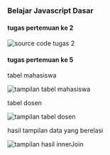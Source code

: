 ### Belajar Javascript Dasar


#### tugas pertemuan ke 2

![source code tugas 2](https://imgur.com/a/GZ5aneW)

#### tugas pertemuan ke 5

tabel mahasiswa

![tampilan tabel mahasiswa](https://i.imgur.com/cA1Lw6P.png)

tabel dosen

![tampilan tabel dosen](https://i.imgur.com/EaQGdiV.png)

hasil tampilan data yang berelasi

![tampilan hasil innerJoin](https://i.imgur.com/TH25XID.png)
